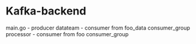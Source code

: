 # Kafka-backend

main.go - producer
datateam - consumer from foo_data consumer_group
processor - consumer from foo consumer_group
